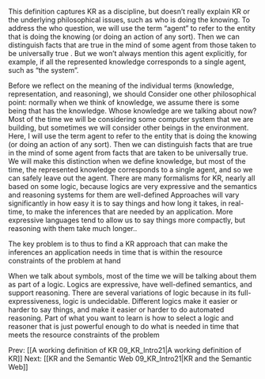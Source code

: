 ﻿This definition captures  KR as a discipline, but doesn’t really explain KR or the underlying philosophical issues, such as  who is doing the knowing. 
To address the who question, we will use the term “agent” to refer to the entity that is doing the knowing (or doing an action of any sort).
Then we can distinguish facts that are true in the mind of some agent from those  taken to be universally true .
But  we won’t always mention this agent explicitly, for example, if all the represented knowledge corresponds to a single agent, such as “the system”.

Before we reflect on the meaning of the individual terms (knowledge, representation, and reasoning), we should
Consider one other philosophical point: normally when we think of knowledge, we assume there is some being that has the knowledge.
Whose knowledge are we talking about now?
Most of the time we will be considering some computer system that we are building, but sometimes we will consider other beings in the environment.
Here, I will use the term agent to refer to the entity that is doing the knowing (or doing an action of any sort).
Then we can distinguish facts that are true in the mind of some agent from facts that are taken to be universally true.
We will make this distinction when we define knowledge, but most of the time, the represented knowledge corresponds to a single agent, and so we can safely leave out the agent.
There are many formalisms for KR, nearly all based on some logic, because logics are very expressive and the semantics and reasoning systems for them are well-defined 
Approaches will vary significantly in how easy it is to say things and how long it takes, in real-time, to make the inferences that are needed by an application.
More expressive languages tend to allow us to say things more compactly, but reasoning with them take much longer.. 

The key problem is to thus to  find a KR approach that can make the inferences an application needs in time that is within the resource constraints of the problem at hand

When we talk about symbols, most of the time we will be talking about them as part of a logic.
Logics are expressive, have well-defined semantics, and support reasoning.
There are several variations of logic because in its full-expressiveness, logic is undecidable.
Different logics make it easier or harder to say things, and make it easier or harder to do automated reasoning.
Part of what you want to learn is how to select a logic and reasoner that is just powerful enough to do what is needed in time that meets the resource constraints of the problem

Prev: [[A working definition of KR 09_KR_Intro21|A working definition of KR]]
Next: [[KR and the Semantic Web 09_KR_Intro21|KR and the Semantic Web]]